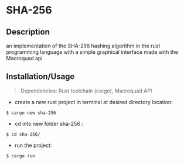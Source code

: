 # SHA-256
## Description
an implementation of the SHA-256 hashing algorithm in the rust programming language with a simple graphical interface made with the Macroquad api<br/>

## Installation/Usage
> Dependencies: Rust toolchain (cargo), Macroquad API <br/>

- create a new rust project in terminal at desired directory location:
```
$ cargo new sha-256
```

- cd into new folder sha-256 :
```
$ cd sha-256/
```

- run the project:
```
$ cargo run
```
